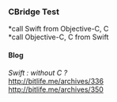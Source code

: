 ### CBridge Test
  
*call Swift from Objective-C, C  
*call Objective-C, C from Swift  

#### Blog  
_Swift : without C ?_  
http://bitlife.me/archives/336  
http://bitlife.me/archives/350  

